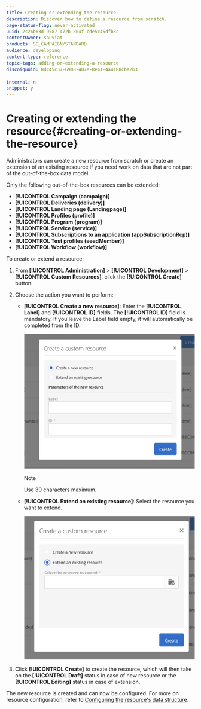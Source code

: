 ```yaml
---
title: Creating or extending the resource
description: Discover how to define a resource from scratch.
page-status-flag: never-activated
uuid: 7c26b63d-9587-472b-804f-cde5c45dfb3c
contentOwner: sauviat
products: SG_CAMPAIGN/STANDARD
audience: developing
content-type: reference
topic-tags: adding-or-extending-a-resource
discoiquuid: 8dc45c37-6908-407e-8e41-4a4188cba2b3

internal: n
snippet: y
---
```


# Creating or extending the resource{#creating-or-extending-the-resource}

Administrators can create a new resource from scratch or create an extension of an existing resource if you need work on data that are not part of the out-of-the-box data model.

Only the following out-of-the-box resources can be extended:

* **[!UICONTROL Campaign (campaign)]** 
* **[!UICONTROL Deliveries (delivery)]** 
* **[!UICONTROL Landing page (Landingpage)]** 
* **[!UICONTROL Profiles (profile)]** 
* **[!UICONTROL Program (program)]** 
* **[!UICONTROL Service (service)]** 
* **[!UICONTROL Subscriptions to an application (appSubscriptionRcp)]** 
* **[!UICONTROL Test profiles (seedMember)]** 
* **[!UICONTROL Workflow (workflow)]**

To create or extend a resource:

1. From **[!UICONTROL Administration]** > **[!UICONTROL Development]** > **[!UICONTROL Custom Resources]**, click the **[!UICONTROL Create]** button.
1. Choose the action you want to perform:

    * **[!UICONTROL Create a new resource]**: Enter the **[!UICONTROL Label]** and **[!UICONTROL ID]** fields. The **[!UICONTROL ID]** field is mandatory. If you leave the Label field empty, it will automatically be completed from the ID.
    
      ![](assets/schema_extension_2.png)

      >[!NOTE]
      >
      >Use 30 characters maximum.

    * **[!UICONTROL Extend an existing resource]**: Select the resource you want to extend.
    
      ![](assets/schema_extension_10.png)

1. Click **[!UICONTROL Create]** to create the resource, which will then take on the **[!UICONTROL Draft]** status in case of new resource or the **[!UICONTROL Editing]** status in case of extension.

The new resource is created and can now be configured. For more on resource configuration, refer to [Configuring the resource's data structure](../../developing/using/configuring-the-resource-s-data-structure.md).
